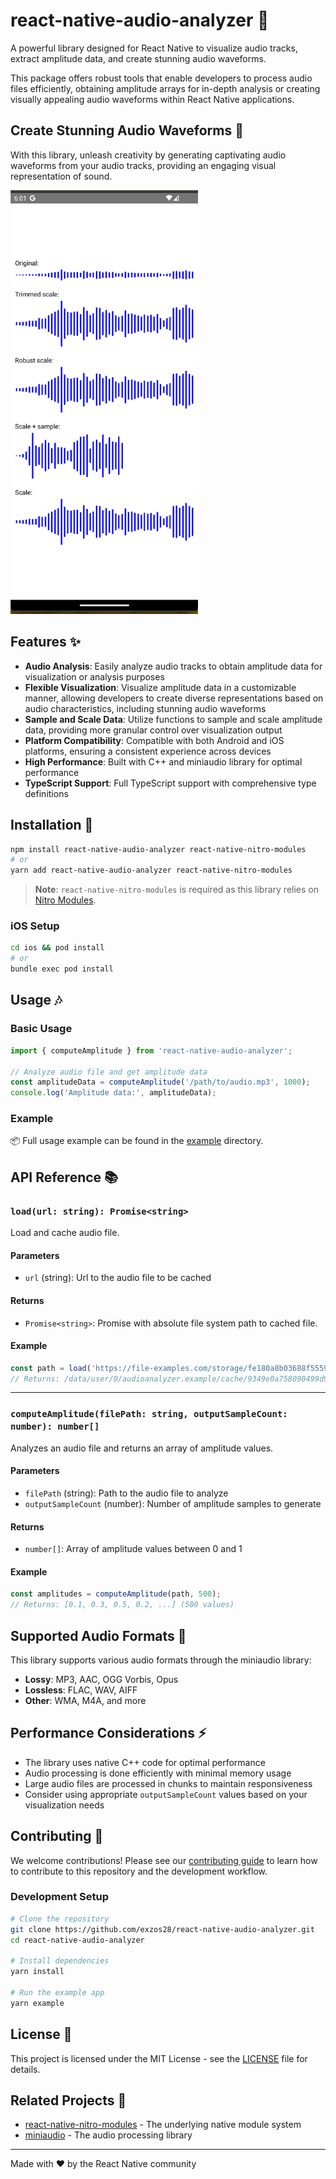 # react-native-audio-analyzer 🎵

A powerful library designed for React Native to visualize audio tracks, extract amplitude data, and create stunning audio waveforms.

This package offers robust tools that enable developers to process audio files efficiently, obtaining amplitude arrays for in-depth analysis or creating visually appealing audio waveforms within React Native applications.

## Create Stunning Audio Waveforms 🌊

With this library, unleash creativity by generating captivating audio waveforms from your audio tracks, providing an engaging visual representation of sound.

<img src="images/image.png" width="300" alt='Audio Waveform Example'>

## Features ✨

- **Audio Analysis**: Easily analyze audio tracks to obtain amplitude data for visualization or analysis purposes
- **Flexible Visualization**: Visualize amplitude data in a customizable manner, allowing developers to create diverse representations based on audio characteristics, including stunning audio waveforms
- **Sample and Scale Data**: Utilize functions to sample and scale amplitude data, providing more granular control over visualization output
- **Platform Compatibility**: Compatible with both Android and iOS platforms, ensuring a consistent experience across devices
- **High Performance**: Built with C++ and miniaudio library for optimal performance
- **TypeScript Support**: Full TypeScript support with comprehensive type definitions

## Installation 🚀

```bash
npm install react-native-audio-analyzer react-native-nitro-modules
# or
yarn add react-native-audio-analyzer react-native-nitro-modules
```

> **Note**: `react-native-nitro-modules` is required as this library relies on [Nitro Modules](https://nitro.margelo.com/).

### iOS Setup

```bash
cd ios && pod install
# or
bundle exec pod install
```

## Usage 🎶

### Basic Usage

```typescript
import { computeAmplitude } from 'react-native-audio-analyzer';

// Analyze audio file and get amplitude data
const amplitudeData = computeAmplitude('/path/to/audio.mp3', 1000);
console.log('Amplitude data:', amplitudeData);
```

### Example

📦 Full usage example can be found in the [example](./example) directory.

## API Reference 📚

### `load(url: string): Promise<string>`

Load and cache audio file.

#### Parameters

- `url` (string): Url to the audio file to be cached

#### Returns

- `Promise<string>`: Promise with absolute file system path to cached file.

#### Example

```typescript
const path = load('https://file-examples.com/storage/fe180a8b03688f5559b9baf/2017/11/file_example_MP3_1MG.mp3', 500);
// Returns: /data/user/0/audioanalyzer.example/cache/9349e0a758090499d982e320a10273ab.audio
```

---

### `computeAmplitude(filePath: string, outputSampleCount: number): number[]`

Analyzes an audio file and returns an array of amplitude values.

#### Parameters

- `filePath` (string): Path to the audio file to analyze
- `outputSampleCount` (number): Number of amplitude samples to generate

#### Returns

- `number[]`: Array of amplitude values between 0 and 1

#### Example

```typescript
const amplitudes = computeAmplitude(path, 500);
// Returns: [0.1, 0.3, 0.5, 0.2, ...] (500 values)
```

## Supported Audio Formats 🎼

This library supports various audio formats through the miniaudio library:

- **Lossy**: MP3, AAC, OGG Vorbis, Opus
- **Lossless**: FLAC, WAV, AIFF
- **Other**: WMA, M4A, and more

## Performance Considerations ⚡

- The library uses native C++ code for optimal performance
- Audio processing is done efficiently with minimal memory usage
- Large audio files are processed in chunks to maintain responsiveness
- Consider using appropriate `outputSampleCount` values based on your visualization needs

## Contributing 🤝

We welcome contributions! Please see our [contributing guide](CONTRIBUTING.md) to learn how to contribute to this repository and the development workflow.

### Development Setup

```bash
# Clone the repository
git clone https://github.com/exzos28/react-native-audio-analyzer.git
cd react-native-audio-analyzer

# Install dependencies
yarn install

# Run the example app
yarn example
```

## License 📝

This project is licensed under the MIT License - see the [LICENSE](LICENSE) file for details.

## Related Projects 🔗

- [react-native-nitro-modules](https://github.com/margelo/react-native-nitro-modules) - The underlying native module system
- [miniaudio](https://github.com/mackron/miniaudio) - The audio processing library

---

Made with ❤️ by the React Native community

